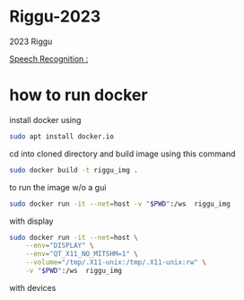 # Riggu-2023
2023 Riggu 

[Speech Recognition  :](riggu_speech/speech.md)

# how to run docker

install docker using 

```bash
sudo apt install docker.io
```

cd into cloned directory
and build image using this command 

```bash
sudo docker build -t riggu_img .
```

to run the image w/o a gui
```bash
sudo docker run -it --net=host -v "$PWD":/ws  riggu_img
```
with display
```bash
sudo docker run -it --net=host \
    --env="DISPLAY" \
    --env="QT_X11_NO_MITSHM=1" \
    --volume="/tmp/.X11-unix:/tmp/.X11-unix:rw" \
    -v "$PWD":/ws  riggu_img
```
with devices
